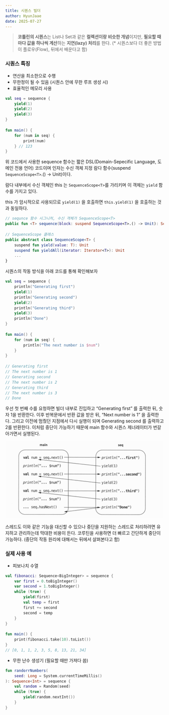 ```yaml
---
title: 시퀀스 빌더
author: HyunJaae
date: 2025-07-27
---
```


> **코틀린의 시퀀스**는 List나 Set과 같은 **컬렉션이랑 비슷한 개념**이지만, **필요할 때마다 값을 하나씩 계산**하는 **지연(lazy) 처리**를 한다. (\* 시퀀스보다 더 좋은 방법이 플로우(Flow), 뒤에서 배운다고 함)

### **시퀀스 특징**

- 연산을 최소한으로 수행
- 무한정이 될 수 있음 (시퀀스 안에 무한 루프 생성 시)
- 효율적인 메모리 사용

```kotlin
val seq = sequence {
	yield(1)
	yield(2)
	yield(3)
}

fun main() {
	for (num in seq) {
		print(num)
	} // 123
}
```

위 코드에서 사용한 sequence 함수는 짧은 DSL(Domain-Sepecific Language, 도메인 전용 언어) 코드이며
인자는 수신 객체 지정 람다 함수(suspend `SequenceScope<T>`.() → Unit)이다.

람다 내부에서 수신 객체인 this 는 `SequenceScope<T>`를 가리키며 이 객체는 `yield` 함수를 가지고 있다.

this 가 암시적으로 사용되므로 `yield(1)` 을 호출하면 `this.yield(1)` 을 호출하는 것과 동일하다.

```kotlin
// sequnce 함수 시그니처, 수신 객체가 SequenceScope<T>
public fun <T> sequence(block: suspend SequenceScope<T>.() -> Unit): Sequence<T>

// SequenceScope 클래스
public abstract class SequenceScope<T> {
	suspend fun yield(value: T): Unit
	suspend fun yieldAll(iterator: Iterator<T>): Unit
	...
}
```

시퀀스의 작동 방식을 아래 코드를 통해 확인해보자

```kotlin
val seq = sequence {
	println("Generating first")
	yield(1)
	println("Generating second")
	yield(2)
	println("Generating third")
	yield(3)
	println("Done")
}

fun main() {
	for (num in seq) {
		println("The next number is $num")
	}
}

// Generating first
// The next number is 1
// Generating second
// The next number is 2
// Generating third
// The next number is 3
// Done
```

우선 첫 번째 수를 요청하면 빌더 내부로 진입하고 “Generating first” 를 출력한 뒤, 숫자 1을 반환한다. 이후 반복문에서 반환 값을 받은 뒤, “Next number is 1” 을 출력한다. 그리고 이전에 멈췄던 지점에서 다시 실행이 되며 Generating second 를 출력하고 2를 반환한다. 이처럼 중단이 가능하기 때문에 main 함수와 시퀀스 제너레이터가 번갈아가면서 실행된다.

![시퀀스 작동 플로우](0727-hyunjaae-1.webp)<!-- {"width":608} -->

스레드도 이와 같은 기능을 대신할 수 있으나 중단을 지원하는 스레드로 처리하려면 유지하고 관리하는데 막대한 비용이 든다. 코루틴을 사용하면 더 빠르고 간단하게 중단이 가능하다. (중단의 작동 원리에 대해서는 뒤에서 살펴본다고 함)

### 실제 사용 예

- 피보나치 수열

```kotlin
val fibonacci: Sequence<BigInteger> = sequence {
	var first = 0.toBigInteger()
	var second = 1.toBigInteger()
	while (true) {
		yield(first)
		val temp = first
		first += second
		second = temp
	}
}

fun main() {
	print(fibonacci.take(10).toList())
}
// [0, 1, 1, 2, 3, 5, 8, 13, 21, 34]
```

- 무한 난수 생성기 (필요할 때만 가져다 씀)

```kotlin
fun randorrNumbers(
	seed: Long = System.currentTimeMillis()
): Sequence<Int> = sequence {
	val random = Random(seed)
	while (true) {
		yield(random.nextInt())
	}
}
```
